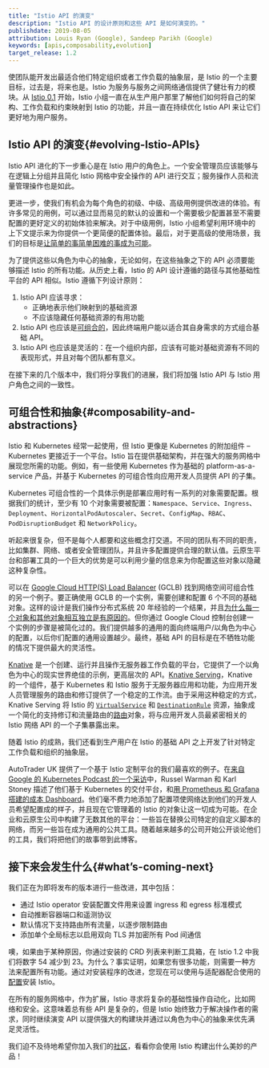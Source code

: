 ```yaml
---
title: "Istio API 的演变"
description: "Istio API 的设计原则和这些 API 是如何演变的。"
publishdate: 2019-08-05
attribution: Louis Ryan (Google), Sandeep Parikh (Google)
keywords: [apis,composability,evolution]
target_release: 1.2
---
```


使团队能开发出最适合他们特定组织或者工作负载的抽象层，是 Istio 的一个主要目标，过去是，将来也是。Istio 为服务与服务之间网络通信提供了健壮有力的模块。从 [Istio 0.1](/zh/news/releases/0.x/announcing-0.1) 开始，Istio 小组一直在从生产用户那里了解他们如何将自己的架构、工作负载和约束映射到 Istio 的功能，并且一直在持续优化 Istio API 来让它们更好地为用户服务。

## Istio API 的演变{#evolving-Istio-APIs}

Istio API 进化的下一步重心是在 Istio 用户的角色上。一个安全管理员应该能够与在逻辑上分组并且简化 Istio 网格中安全操作的 API 进行交互；服务操作人员和流量管理操作也是如此。

更进一步，使我们有机会为每个角色的初级、中级、高级用例提供改进的体验。有许多常见的用例，可以通过显而易见的默认的设置和一个需要极少配置甚至不需要配置的更好定义的初始体验来解决。对于中级用例，Istio 小组希望利用环境中的上下文提示来为你提供一个更简便的配置体验。最后，对于更高级的使用场景，我们的目标是[让简单的事简单困难的事成为可能](https://www.quora.com/What-is-the-origin-of-the-phrase-make-the-easy-things-easy-and-the-hard-things-possible)。

为了提供这些以角色为中心的抽象，无论如何，在这些抽象之下的 API 必须要能够描述 Istio 的所有功能。从历史上看，Istio 的 API 设计遵循的路径与其他基础性平台的 API 相似。Istio 遵循下列设计原则：

1. Istio API 应该寻求：
    - 正确地表示他们映射到的基础资源
    - 不应该隐藏任何基础资源的有用功能
1. Istio API 也应该是[可组合的](https://en.wikipedia.org/wiki/Composability)，因此终端用户能以适合其自身需求的方式组合基础 API。
1. Istio API 也应该是灵活的：在一个组织内部，应该有可能对基础资源有不同的表现形式，并且对每个团队都有意义。

在接下来的几个版本中，我们将分享我们的进展，我们将加强 Istio API 与 Istio 用户角色之间的一致性。

## 可组合性和抽象{#composability-and-abstractions}

Istio 和 Kubernetes 经常一起使用，但 Istio 更像是 Kubernetes 的附加组件 – Kubernetes 更接近于一个平台。Istio 旨在提供基础架构，并在强大的服务网格中展现您所需的功能。例如，有一些使用 Kubernetes 作为基础的 platform-as-a-service 产品，并基于 Kubernetes 的可组合性向应用开发人员提供 API 的子集。

Kubernetes 可组合性的一个具体示例是部署应用时有一系列的对象需要配置。根据我们的统计，至少有 10 个对象需要被配置：`Namespace`、`Service`、`Ingress`、`Deployment`、`HorizontalPodAutoscaler`、`Secret`、`ConfigMap`、`RBAC`、`PodDisruptionBudget` 和 `NetworkPolicy`。

听起来很复杂，但不是每个人都要和这些概念打交道。不同的团队有不同的职责，比如集群、网络、或者安全管理团队，并且许多配置提供合理的默认值。云原生平台和部署工具的一个巨大的优势是可以利用少量的信息来为你配置这些对象以隐藏这种复杂性。

可以在 [Google Cloud HTTP(S) Load Balancer](https://cloud.google.com/load-balancing/docs/https/) (GCLB) 找到网络空间可组合性的另一个例子。要正确使用 GCLB 的一个实例，需要创建和配置 6 个不同的基础对象。这样的设计是我们操作分布式系统 20 年经验的一个结果，并且[为什么每一个对象和其他对象相互独立是有原因的](https://www.youtube.com/watch?v=J5HJ1y6PeyE)。但你通过 Google Cloud 控制台创建一个实例的步骤是被简化过的。我们提供越多的通用的面向终端用户/以角色为中心的配置，以后你们配置的通用设置越少。最终，基础 API 的目标是在不牺牲功能的情况下提供最大的灵活性。

[Knative](http://knative.dev) 是一个创建、运行并且操作无服务器工作负载的平台，它提供了一个以角色为中心的现实世界绝佳的示例，更高层次的 API。[Knative Serving](https://knative.dev/docs/serving/)，Knative 的一个组件，基于 Kubernetes 和 Istio 服务于无服务器应用和功能，为应用开发人员管理服务的路由和修订提供了一个稳定的工作流。由于采用这种稳定的方式，Knative Serving 将 Istio 的 [`VirtualService`](/zh/docs/reference/config/networking/virtual-service/) 和 [`DestinationRule`](/zh/docs/reference/config/networking/destination-rule/) 资源，抽象成一个简化的支持修订和流量路由的[路由](https://github.com/knative/docs/blob/master/docs/serving/spec/knative-api-specification-1.0.md#route)对象，将与应用开发人员最紧密相关的 Istio 网络 API 的一个子集暴露出来。

随着 Istio 的成熟，我们还看到生产用户在 Istio 的基础 API 之上开发了针对特定工作负载和组织的抽象层。

AutoTrader UK 提供了一个基于 Istio 定制平台的我们最喜欢的例子。在[来自 Google 的 Kubernetes Podcast 的一个采访](https://kubernetespodcast.com/episode/052-autotrader/)中，Russel Warman 和 Karl Stoney 描述了他们基于 Kubernetes 的交付平台，和[用 Prometheus 和 Grafana 搭建的成本 Dashboard](https://karlstoney.com/2018/07/07/managing-your-costs-on-kubernetes/)。他们毫不费力地添加了配置项使网络达到他们的开发人员希望配置成的样子，并且现在它管理着的 Istio 的对象让这一切成为可能。在企业和云原生公司中构建了无数其他的平台：一些旨在替换公司特定的自定义脚本的网络，而另一些旨在成为通用的公共工具。随着越来越多的公司开始公开谈论他们的工具，我们将把他们的故事带到此博客。

## 接下来会发生什么{#what’s-coming-next}

我们正在为即将发布的版本进行一些改进，其中包括：

- 通过 Istio operator 安装配置文件用来设置 ingress 和 egress 标准模式
- 自动推断容器端口和遥测协议
- 默认情况下支持路由所有流量，以逐步限制路由
- 添加单个全局标志以启用双向 TLS 并加密所有 Pod 间通信

噢，如果由于某种原因，你通过安装的 CRD 列表来判断工具箱，在 Istio 1.2 中我们将数字 54 减少到 23。为什么？事实证明，如果您有很多功能，则需要一种方法来配置所有功能。通过对安装程序的改进，您现在可以使用与适配器配合使用的[配置](/zh/docs/setup/additional-setup/config-profiles/)安装 Istio。

在所有的服务网格中，作为扩展，Istio 寻求将复杂的基础性操作自动化，比如网络和安全。这意味着总有些 API 是复杂的，但是 Istio 始终致力于解决操作者的需求，同时继续演变 API 以提供强大的构建块并通过以角色为中心的抽象来优先满足灵活性。

我们迫不及待地希望你加入我们的[社区](/zh/about/community/join/)，看看你会使用 Istio 构建出什么美妙的产品！
